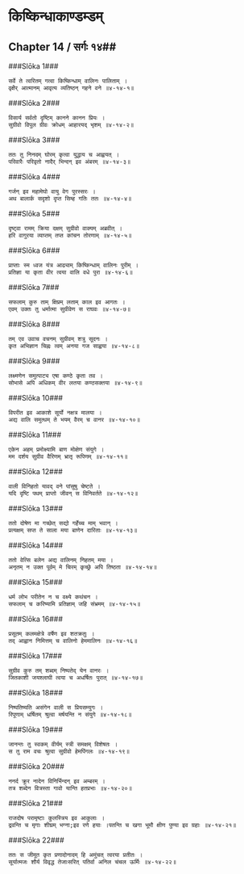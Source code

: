 किष्किन्धाकाण्डम्डम्
===============================


## Chapter 14  / सर्गः १४##


###Slōka 1###


    सर्वे ते त्वरितम् गत्वा किष्किन्धाम् वालिनः पालिताम् ।
    वृक्षैर् आत्मानम् आवृत्य व्यतिष्ठन् गहने वने ॥४-१४-१॥


###Slōka 2###


    विसार्य सर्वतो दृष्टिम् कानने कानन प्रियः ।
    सुग्रीवो विपुल ग्रीवः क्रोधम् आहारयद् भृशम् ॥४-१४-२॥


###Slōka 3###


    ततः तु निनदम् घोरम् कृत्वा युद्धाय च आह्वयत् ।
    परिवारैः परिवृतो नादैर् भिन्दन् इव अंबरम् ॥४-१४-३॥


###Slōka 4###


    गर्जन् इव महामेघो वायु वेग पुरस्सरः ।
    अथ बालार्क सदृशो दृप्त सिम्ह गतिः ततः ॥४-१४-४॥


###Slōka 5###


    दृष्ट्वा रामम् क्रिया दक्षम् सुग्रीवो वाक्यम् अब्रवीत् ।
    हरि वागुरया व्याप्तम् तप्त कांचन तोरणाम् ॥४-१४-५॥


###Slōka 6###


    प्राप्ताः स्म ध्वज यंत्र आढ्याम् किष्किन्धाम् वालिनः पुरीम् ।
    प्रतिज्ञा या कृता वीर त्वया वालि वधे पुरा ॥४-१४-६॥


###Slōka 7###


    सफलाम् कुरु ताम् क्षिप्रम् लताम् काल इव आगतः ।
    एवम् उक्तः तु धर्मात्मा सुग्रीवेण स राघवः ॥४-१४-७॥


###Slōka 8###


    तम् एव उवाच वचनम् सुग्रीवम् शत्रु सूदनः ।
    कृत अभिज्ञान चिह्नः त्वम् अनया गज साह्वया ॥४-१४-८॥


###Slōka 9###


    लक्ष्मणेन समुत्पाट्य एषा कण्ठे कृता तव ।
    सोभासे अपि अधिकम् वीर लतया कण्ठसक्तया ॥४-१४-९॥


###Slōka 10###


    विपरीत इव आकाशे सूर्यो नक्षत्र मालया ।
    अद्य वालि समुत्थम् ते भयम् वैरम् च वानर ॥४-१४-१०॥


###Slōka 11###


    एकेन अहम् प्रमोक्ष्यामि बाण मोक्षेण संयुगे ।
    मम दर्शय सुग्रीव वैरिणम् भ्रातृ रूपिणम् ॥४-१४-११॥


###Slōka 12###


    वाली विनिहतो यावद् वने पांसुषु चेष्टते ।
    यदि दृष्टि पथम् प्राप्तो जीवन् स विनिवर्तते ॥४-१४-१२॥


###Slōka 13###


    ततो दोषेण मा गच्छेत् सद्यो गर्हेच्च माम् भवान् ।
    प्रत्यक्षम् सप्त ते साला मया बाणेन दारिताः ॥४-१४-१३॥


###Slōka 14###


    ततो वेत्सि बलेन अद्य वालिनम् निहतम् मया ।
    अनृतम् न उक्त पूर्वम् मे चिरम् कृच्छ्रे अपि तिष्ठता ॥४-१४-१४॥


###Slōka 15###


    धर्म लोभ परीतेन न च वक्ष्ये कथंचन ।
    सफलाम् च करिष्यामि प्रतिज्ञाम् जहि संभ्रमम् ॥४-१४-१५॥


###Slōka 16###


    प्रसूतम् कलमक्षेत्रे वर्षेण इव शतक्रतुः ।
    तद् आह्वान निमित्तम् च वालिनो हेममालिनः ॥४-१४-१६॥


###Slōka 17###


    सुग्रीव कुरु तम् शब्दम् निष्पतेद् येन वानरः ।
    जितकाशी जयश्लाघी त्वया च अधर्षितः पुरात् ॥४-१४-१७॥


###Slōka 18###


    निष्पतिष्यति असंगेन वाली स प्रियसम्युगः ।
    रिपूणाम् धर्षितम् श्रुत्वा मर्षयन्ति न संयुगे ॥४-१४-१८॥


###Slōka 19###


    जानन्तः तु स्वकम् वीर्यम् स्त्री समक्षम् विशेषतः ।
    स तु राम वचः श्रुत्वा सुग्रीवो हेमपिंगलः ॥४-१४-१९॥


###Slōka 20###


    ननर्द क्रूर नादेन विनिर्भिन्दन् इव अम्बरम् ।
    तत्र शब्देन वित्रस्ता गावो यान्ति हतप्रभाः ॥४-१४-२०॥


###Slōka 21###


    राजदोष परामृष्टाः कुलस्त्रिय इव आकुलाः ।
    द्रवन्ति च मृगाः शीघ्रम् भग्ना;इव रणे हयाः ।पतन्ति च खगा भूमौ क्षीण पुण्या इव ग्रहाः ॥४-१४-२१॥


###Slōka 22###


    ततः स जीमूत कृत प्रणादोनादम् हि अमुंचत् त्वरया प्रतीतः ।
    सूर्यात्मजः शौर्य विवृद्ध तेजाःसरित् पतिर्वा अनिल चंचल ऊर्मिः ॥४-१४-२२॥


